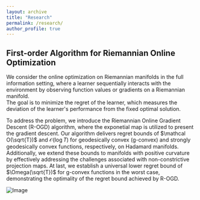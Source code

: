 ```yaml
---
layout: archive
title: "Research"
permalink: /research/
author_profile: true
---
```


## First-order Algorithm for Riemannian Online Optimization  
We consider the online optimization on Riemannian manifolds in the full information setting, 
where a learner sequentially interacts with the environment by observing function values or gradients on a Riemannian manifold.  
The goal is to minimize the regret of the learner, which measures the deviation of the learner's performance from the fixed optimal solution.   

To address the problem, we introduce the Riemannian Online Gradient Descent (R-OGD) algorithm, where the exponetial map is utilized to present the gradient descent. Our algorithm delivers regret bounds of $\mathcal O(\sqrt{T})$ and $\mathcal O(\log T)$ for geodesically convex (g-convex) and strongly geodesically convex functions, respectively, on Hadamard manifolds. Additionally, we extend these bounds to manifolds with positive curvature by effectively addressing the challenges associated with non-constrictive projection maps. At last, we establish a universal lower regret bound of $\Omega(\sqrt{T})$ for g-convex functions in the worst case, demonstrating the optimality of the regret bound achieved by R-OGD.

<img src="profile.png" alt="Image" id="my-image">
